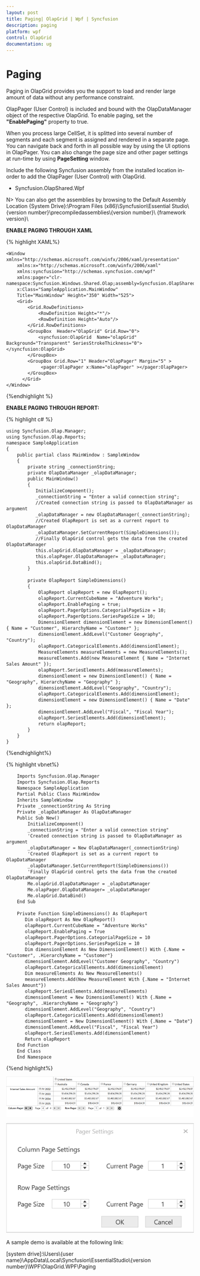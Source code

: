 ```yaml
---
layout: post
title: Paging| OlapGrid | Wpf | Syncfusion
description: paging
platform: wpf
control: OlapGrid
documentation: ug
---
```


# Paging

Paging in OlapGrid provides you the support to load and render large amount of data without any performance constraint.  

OlapPager (User Control) is included and bound with the OlapDataManager object of the respective OlapGrid. To enable paging, set the **"EnablePaging"** property to true.

When you process large CellSet, it is splitted into several number of segments and each segment is assigned and rendered in a separate page. You can navigate back and forth in all possible way by using the UI options in OlapPager. You can also change the page size and other pager settings at run-time by using **PageSetting** window.

Include the following Syncfusion assembly from the installed location in-order to add the OlapPager (User Control) with OlapGrid.
   * Syncfusion.OlapShared.Wpf

N> You can also get the assemblies by browsing to the Default Assembly Location {System Drive}:\Program Files (x86)\Syncfusion\Essential Studio\\{version number}\precompiledassemblies\\{version number}\ {framework version}\

**ENABLE PAGING THROUGH XAML**

{% highlight XAML%}
			
    <Window xmlns="http://schemas.microsoft.com/winfx/2006/xaml/presentation"
        xmlns:x="http://schemas.microsoft.com/winfx/2006/xaml"
        xmlns:syncfusion="http://schemas.syncfusion.com/wpf"
        xmlns:pager="clr-namespace:Syncfusion.Windows.Shared.Olap;assembly=Syncfusion.OlapShared.WPF"
        x:Class="SampleApplication.MainWindow"
	    Title="MainWindow" Height="350" Width="525">
	    <Grid>
            <Grid.RowDefinitions>
                <RowDefinition Height="*"/>
                <RowDefinition Height="Auto"/>
            </Grid.RowDefinitions>
            <GroupBox  Header="OlapGrid" Grid.Row="0">
                <syncfusion:OlapGrid  Name="olapGrid" Background="Transparent" SeriesStrokeThickness="0"></syncfusion:OlapGrid>
            </GroupBox>
            <GroupBox Grid.Row="1" Header="OlapPager" Margin="5" >
                 <pager:OlapPager x:Name="olapPager" ></pager:OlapPager>
            </GroupBox>
          </Grid>
    </Window>
				
{%endhighlight %}

**ENABLE PAGING THROUGH REPORT:**

{% highlight c# %}

    using Syncfusion.Olap.Manager;
    using Syncfusion.Olap.Reports;
    namespace SampleApplication
    {
        public partial class MainWindow : SampleWindow
        {
            private string _connectionString;
            private OlapDataManager _olapDataManager;
            public MainWindow()
            {  
               InitializeComponent();
               _connectionString = "Enter a valid connection string";
               //Created connection string is passed to OlapDataManager as argument
               _olapDataManager = new OlapDataManager(_connectionString);
               //Created OlapReport is set as a current report to OlapDataManager
               _olapDataManager.SetCurrentReport(SimpleDimensions());
               //Finally OlapGrid control gets the data from the created OlapDataManager
               this.olapGrid.OlapDataManager = _olapDataManager;
			   this.olapPager.OlapDataManager= _olapDataManager;
			   this.olapGrid.DataBind();
		    }
            
            private OlapReport SimpleDimensions()
            {
                OlapReport olapReport = new OlapReport();
				olapReport.CurrentCubeName = "Adventure Works";
                olapReport.EnablePaging = true;
                olapReport.PagerOptions.CategorialPageSize = 10;
                olapReport.PagerOptions.SeriesPageSize = 10;
                DimensionElement dimensionElement = new DimensionElement() { Name = "Customer", HierarchyName = "Customer" };
                dimensionElement.AddLevel("Customer Geography", "Country");
                olapReport.CategoricalElements.Add(dimensionElement);
                MeasureElements measureElements = new MeasureElements();
                measureElements.Add(new MeasureElement { Name = "Internet Sales Amount" });
                olapReport.SeriesElements.Add(measureElements);
                dimensionElement = new DimensionElement() { Name = "Geography", HierarchyName = "Geography" };
                dimensionElement.AddLevel("Geography", "Country");
                olapReport.CategoricalElements.Add(dimensionElement);
                dimensionElement = new DimensionElement() { Name = "Date" };
                dimensionElement.AddLevel("Fiscal", "Fiscal Year");
                olapReport.SeriesElements.Add(dimensionElement);
                return olapReport;
            }
        }
    }

{%endhighlight%}

{% highlight vbnet%}  

		Imports Syncfusion.Olap.Manager
        Imports Syncfusion.Olap.Reports
        Namespace SampleApplication
        Partial Public Class MainWindow
        Inherits SampleWindow
        Private _connectionString As String
        Private _olapDataManager As OlapDataManager
        Public Sub New()
            InitializeComponent()
            _connectionString = "Enter a valid connection string"
            'Created connection string is passed to OlapDataManager as argument
            _olapDataManager = New OlapDataManager(_connectionString)
            'Created OlapReport is set as a current report to OlapDataManager
            _olapDataManager.SetCurrentReport(SimpleDimensions())
            'Finally OlapGrid control gets the data from the created OlapDataManager
            Me.olapGrid.OlapDataManager = _olapDataManager
            Me.olapPager.OlapDataManager= _olapDataManager
	        Me.olapGrid.DataBind()
		End Sub

		Private Function SimpleDimensions() As OlapReport
           Dim olapReport As New OlapReport()
           olapReport.CurrentCubeName = "Adventure Works"
           olapReport.EnablePaging = True
           olapReport.PagerOptions.CategorialPageSize = 10
           olapReport.PagerOptions.SeriesPageSize = 10
           Dim dimensionElement As New DimensionElement() With {.Name = "Customer", .HierarchyName = "Customer"}
           dimensionElement.AddLevel("Customer Geography", "Country")
           olapReport.CategoricalElements.Add(dimensionElement)
           Dim measureElements As New MeasureElements()
           measureElements.Add(New MeasureElement With {.Name = "Internet Sales Amount"})
           olapReport.SeriesElements.Add(measureElements)
           dimensionElement = New DimensionElement() With {.Name = "Geography", .HierarchyName = "Geography"}
           dimensionElement.AddLevel("Geography", "Country")
           olapReport.CategoricalElements.Add(dimensionElement)
           dimensionElement = New DimensionElement() With {.Name = "Date"}
           dimensionElement.AddLevel("Fiscal", "Fiscal Year")
           olapReport.SeriesElements.Add(dimensionElement)
           Return olapReport
        End Function
        End Class
        End Namespace
				

{%end highlight%}

![](Paging_images/Paging_img1.png)

![](Paging_images/Paging_img2.png)

A sample demo is available at the following link:

[system drive]:\Users\\{user name}\AppData\Local\Syncfusion\EssentialStudio\\{version number}\WPF\OlapGrid.WPF\Paging

